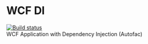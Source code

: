 # WCF DI
[![Build status](https://ci.appveyor.com/api/projects/status/i3fjcwmk4656fne9?svg=true)](https://ci.appveyor.com/project/giansalex/wcf-dependency-injection)     
WCF Application with Dependency Injection (Autofac)

